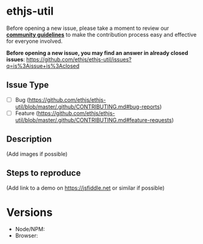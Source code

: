 # ethjs-util

Before opening a new issue, please take a moment to review our [**community guidelines**](https://github.com/ethjs/ethjs-util/blob/master/.github/CONTRIBUTING.md) to make the contribution process easy and effective for everyone involved.

**Before opening a new issue, you may find an answer in already closed issues**:
https://github.com/ethjs/ethjs-util/issues?q=is%3Aissue+is%3Aclosed

## Issue Type

- [ ] Bug (https://github.com/ethjs/ethjs-util/blob/master/.github/CONTRIBUTING.md#bug-reports)
- [ ] Feature (https://github.com/ethjs/ethjs-util/blob/master/.github/CONTRIBUTING.md#feature-requests)

## Description

(Add images if possible)

## Steps to reproduce

(Add link to a demo on https://jsfiddle.net or similar if possible)

# Versions

- Node/NPM:
- Browser:
